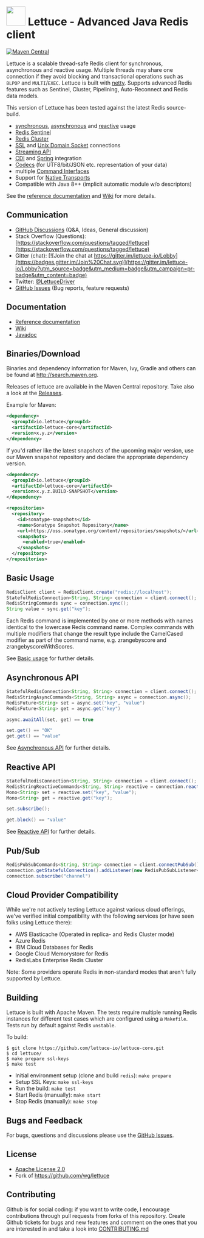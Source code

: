 <img src="https://avatars2.githubusercontent.com/u/25752188?v=4" width="50" height="50"> Lettuce - Advanced Java Redis client
===============================

 [![Maven Central](https://maven-badges.herokuapp.com/maven-central/io.lettuce/lettuce-core/badge.svg)](https://maven-badges.herokuapp.com/maven-central/io.lettuce/lettuce-core)

Lettuce is a scalable thread-safe Redis client for synchronous,
asynchronous and reactive usage. Multiple threads may share one connection if they avoid blocking and transactional
operations such as `BLPOP` and  `MULTI`/`EXEC`.
Lettuce is built with [netty](https://github.com/netty/netty).
Supports advanced Redis features such as Sentinel, Cluster, Pipelining, Auto-Reconnect and Redis data models.

This version of Lettuce has been tested against the latest Redis source-build.

* [synchronous](https://github.com/lettuce-io/lettuce-core/wiki/Basic-usage), [asynchronous](https://github.com/lettuce-io/lettuce-core/wiki/Asynchronous-API-%284.0%29) and [reactive](https://github.com/lettuce-io/lettuce-core/wiki/Reactive-API-%285.0%29) usage
* [Redis Sentinel](https://github.com/lettuce-io/lettuce-core/wiki/Redis-Sentinel)
* [Redis Cluster](https://github.com/lettuce-io/lettuce-core/wiki/Redis-Cluster)
* [SSL](https://github.com/lettuce-io/lettuce-core/wiki/SSL-Connections) and [Unix Domain Socket](https://github.com/lettuce-io/lettuce-core/wiki/Unix-Domain-Sockets) connections
* [Streaming API](https://github.com/lettuce-io/lettuce-core/wiki/Streaming-API)
* [CDI](https://github.com/lettuce-io/lettuce-core/wiki/CDI-Support) and [Spring](https://github.com/lettuce-io/lettuce-core/wiki/Spring-Support) integration
* [Codecs](https://github.com/lettuce-io/lettuce-core/wiki/Codecs) (for UTF8/bit/JSON etc. representation of your data)
* multiple [Command Interfaces](https://github.com/lettuce-io/lettuce-core/wiki/Command-Interfaces-%284.0%29)
* Support for [Native Transports](https://github.com/lettuce-io/lettuce-core/wiki/Native-Transports)
* Compatible with Java 8++ (implicit automatic module w/o descriptors)

See the [reference documentation](https://lettuce.io/docs/) and [Wiki](https://github.com/lettuce-io/lettuce-core/wiki) for more details.


Communication
---------------

* [GitHub Discussions](https://github.com/lettuce-io/lettuce-core/discussions) (Q&A, Ideas, General discussion)
* Stack Overflow (Questions): [https://stackoverflow.com/questions/tagged/lettuce](https://stackoverflow.com/questions/tagged/lettuce)
* Gitter (chat): [![Join the chat at https://gitter.im/lettuce-io/Lobby](https://badges.gitter.im/Join%20Chat.svg)](https://gitter.im/lettuce-io/Lobby?utm_source=badge&utm_medium=badge&utm_campaign=pr-badge&utm_content=badge)
* Twitter: [@LettuceDriver](https://twitter.com/LettuceDriver)
* [GitHub Issues](https://github.com/lettuce-io/lettuce-core/issues) (Bug reports, feature requests)


Documentation
---------------

* [Reference documentation](https://lettuce.io/docs/)
* [Wiki](https://github.com/lettuce-io/lettuce-core/wiki)
* [Javadoc](https://lettuce.io/core/release/api/)


Binaries/Download
----------------

Binaries and dependency information for Maven, Ivy, Gradle and others can be found at http://search.maven.org.

Releases of lettuce are available in the Maven Central repository. Take also a look at the [Releases](https://github.com/lettuce-io/lettuce-core/releases).

Example for Maven:

```xml
<dependency>
  <groupId>io.lettuce</groupId>
  <artifactId>lettuce-core</artifactId>
  <version>x.y.z</version>
</dependency>
```

If you'd rather like the latest snapshots of the upcoming major version, use our Maven snapshot repository and declare the appropriate dependency version.

```xml
<dependency>
  <groupId>io.lettuce</groupId>
  <artifactId>lettuce-core</artifactId>
  <version>x.y.z.BUILD-SNAPSHOT</version>
</dependency>

<repositories>
  <repository>
    <id>sonatype-snapshots</id>
    <name>Sonatype Snapshot Repository</name>
    <url>https://oss.sonatype.org/content/repositories/snapshots/</url>
    <snapshots>
      <enabled>true</enabled>
    </snapshots>
  </repository>
</repositories>
```

Basic Usage
-----------

```java
RedisClient client = RedisClient.create("redis://localhost");
StatefulRedisConnection<String, String> connection = client.connect();
RedisStringCommands sync = connection.sync();
String value = sync.get("key");
```

Each Redis command is implemented by one or more methods with names identical
to the lowercase Redis command name. Complex commands with multiple modifiers
that change the result type include the CamelCased modifier as part of the
command name, e.g. zrangebyscore and zrangebyscoreWithScores.

See [Basic usage](https://github.com/lettuce-io/lettuce-core/wiki/Basic-usage) for further details.

Asynchronous API
------------------------

```java
StatefulRedisConnection<String, String> connection = client.connect();
RedisStringAsyncCommands<String, String> async = connection.async();
RedisFuture<String> set = async.set("key", "value")
RedisFuture<String> get = async.get("key")

async.awaitAll(set, get) == true

set.get() == "OK"
get.get() == "value"
```

See [Asynchronous API](https://github.com/lettuce-io/lettuce-core/wiki/Asynchronous-API-%284.0%29) for further details.

Reactive API
------------------------

```java
StatefulRedisConnection<String, String> connection = client.connect();
RedisStringReactiveCommands<String, String> reactive = connection.reactive();
Mono<String> set = reactive.set("key", "value");
Mono<String> get = reactive.get("key");

set.subscribe();

get.block() == "value"
```

See [Reactive API](https://github.com/lettuce-io/lettuce-core/wiki/Reactive-API-%285.0%29) for further details.

Pub/Sub
-------

```java
RedisPubSubCommands<String, String> connection = client.connectPubSub().sync();
connection.getStatefulConnection().addListener(new RedisPubSubListener<String, String>() { ... })
connection.subscribe("channel")
```

Cloud Provider Compatibility
----------------------------

While we're not actively testing Lettuce against various cloud offerings, we've verified initial compatibility with the following services (or have seen folks using Lettuce there):

* AWS Elasticache (Operated in replica- and Redis Cluster mode)
* Azure Redis
* IBM Cloud Databases for Redis
* Google Cloud Memorystore for Redis
* RedisLabs Enterprise Redis Cluster

Note: Some providers operate Redis in non-standard modes that aren't fully supported by Lettuce. 

Building
-----------

Lettuce is built with Apache Maven. The tests require multiple running Redis instances for different test cases which
are configured using a ```Makefile```. Tests run by default against Redis `unstable`.

To build:

```
$ git clone https://github.com/lettuce-io/lettuce-core.git
$ cd lettuce/
$ make prepare ssl-keys
$ make test
```

* Initial environment setup (clone and build `redis`): ```make prepare```
* Setup SSL Keys: ```make ssl-keys```
* Run the build: ```make test```
* Start Redis (manually): ```make start```
* Stop Redis (manually): ```make stop```

Bugs and Feedback
-----------

For bugs, questions and discussions please use the [GitHub Issues](https://github.com/lettuce-io/lettuce-core/issues).

License
-------

* [Apache License 2.0](https://www.apache.org/licenses/LICENSE-2.0)
* Fork of https://github.com/wg/lettuce

Contributing
-------

Github is for social coding: if you want to write code, I encourage contributions through pull requests from forks of this repository. 
Create Github tickets for bugs and new features and comment on the ones that you are interested in and take a look into [CONTRIBUTING.md](https://github.com/lettuce-io/lettuce-core/blob/main/.github/CONTRIBUTING.md)
